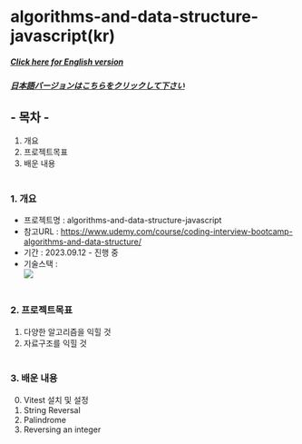 # algorithms-and-data-structure-javascript(kr)

##### [Click here for English version](README_EN.md)

##### [日本語バージョンはこちらをクリックして下さい](README_JP.md)

## - 목차 -

1. 개요
2. 프로젝트목표
3. 배운 내용
   </br>
   </br>

### 1. 개요

- 프로젝트명 : algorithms-and-data-structure-javascript
- 참고URL : https://www.udemy.com/course/coding-interview-bootcamp-algorithms-and-data-structure/
- 기간 : 2023.09.12 - 진행 중
- 기술스택 : </br>
  <img src="https://img.shields.io/badge/javascript-F7DF1E?style=for-the-badge&logo=javascript&logoColor=white">
  </br>
  </br>

### 2. 프로젝트목표

1. 다양한 알고리즘을 익힐 것
2. 자료구조를 익힐 것
   </br>
   </br>

### 3. 배운 내용 </br>

0. Vitest 설치 및 설정
1. String Reversal
2. Palindrome
3. Reversing an integer
